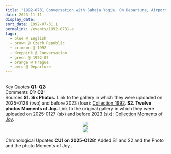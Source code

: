 ```yaml
---
title: "1992-0731 Conversation with Sahaja Yogis, On Departure, Airport, Prague, Czech Republic"
date: 2023-11-11
display_date: 
sort_date: 1992-07-31.1
permalink: /events/1992-0731-a
tags:
  - blue @ English
  - brown @ Czech Republic
  - crimson @ 1992
  - deeppink @ Conversation
  - green @ 1992-07
  - orange @ Prague
  - peru @ Departure
---
```


<br>

<wave-list>
  <list-title color="DarkSeaGreen" width="55">Key Quotes</list-title>
  <list-item color="BlanchedAlmond" width="280"><b>Q1:</b> <i></i></list-item>
  <list-item color="Lavender" width="280"><b>Q2:</b> <i></i></list-item>
</wave-list>

<br>

<wave-list>
  <list-title color="DarkSeaGreen" width="55">Comments</list-title>
  <list-item color="BlanchedAlmond" width="280"><b>C1:</b> <i></i></list-item>
  <list-item color="Lavender" width="280"><b>C2:</b> <i></i></list-item>
</wave-list>

<br>

<wave-list>
  <list-title color="DarkSeaGreen" width="40">Sources</list-title>
  <list-item color="BlanchedAlmond"  width="280"><b>S1. Six Photos.</b> Link to the gallery in which they were uploaded on 2025-0128 (two) and before 2023 (four): <a href="https://eternalmoments.smugmug.com/Collections/David-Bur%C5%A1a-Collection/1992">Collection 1992</a>.</list-item>
  <list-item color="Lavender"  width="280"><b>S2. Twelve photos Moments of Joy.</b> Link to the original gallery in which they were uploaded on 2025-0127 (six) and before 2023 (six): <a href="https://eternalmoments.smugmug.com/Collections/David-Bur%C5%A1a-Collection/Moments-of-Joy/">Collection Moments of Joy</a>.</list-item>  
</wave-list>

<div style="text-align: center"><img src="https://pub-bcc3cbe9b1e94ba1ac28915f7a3900fa.r2.dev/1992-0731_Conversation_with_Sahaja_Yogis_On_Departure_Airport_Prague_Czech_Republic_02_Crop_1_(Photo_credit_Martin_Hrubes_David_Bursa_Collection).jpg" /></div>

<div style="text-align: center"><img src="https://pub-bcc3cbe9b1e94ba1ac28915f7a3900fa.r2.dev/1992-0731_Conversation_with_Sahaja_Yogis_On_Departure_Airport_Prague_Czech_Republic_04a_Crop_1_(Photo_credit_Martin_Hrubes_David_Bursa_Collection).jpg" /></div>

<br>

<wave-list>
  <list-title color="DarkSeaGreen" width="110">Chronological Updates</list-title>
  <list-item color="BlanchedAlmond" width="280"><b>CU1 on 2025-0128:</b> Added S1 and S2 and the Photo and the photo Moments of Joy.</b></font></a>.</list-item>